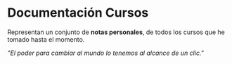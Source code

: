 # Documentación Cursos
Representan un conjunto de **notas personales**, de todos los cursos que he tomado hasta el momento.

*"El poder para cambiar al mundo lo tenemos al alcance de un clic."*




